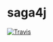 # saga4j

[![Travis](https://img.shields.io/travis/devtools4me/saga4j.svg)](https://travis-ci.org/devtools4me/saga4j)